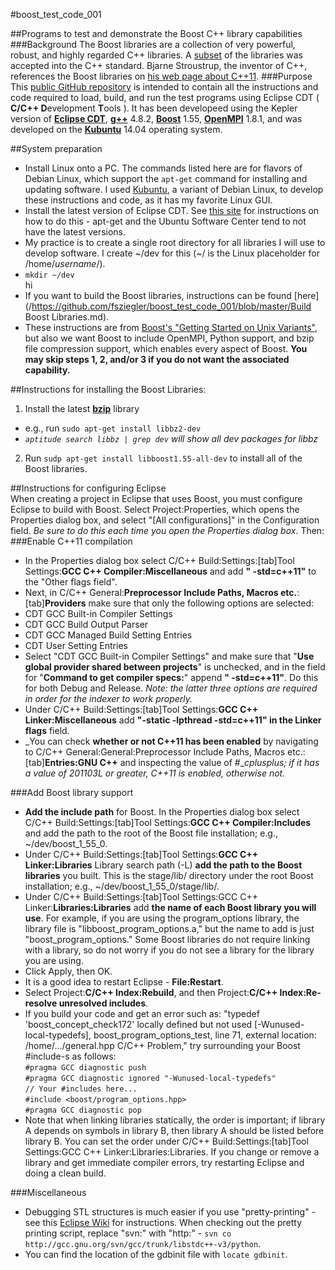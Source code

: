 #boost\_test\_code\_001

##Programs to test and demonstrate the Boost C++ library capabilities
###Background
The Boost libraries are a collection of very powerful, robust, and highly regarded C++ libraries. A [subset](http://www.boost.org/doc/libs/1_55_0/doc/html/boost_tr1.html) of the libraries was accepted into the C++ standard. Bjarne Stroustrup, the inventor of C++,  references the Boost libraries on [his web page about C++11](http://www.stroustrup.com/C++11FAQ.html).
###Purpose
This [public GitHub repository](https://github.com/fsziegler/boost_test_code_001) is intended to contain all the instructions and code required to load, build, and run the test programs using Eclipse CDT ( **C/C++ D**evelopment **T**ools ). It has been developeed using the Kepler version of [**Eclipse CDT**](http://www.eclipse.org/cdt/downloads.php), [**g++**](https://gcc.gnu.org/) 4.8.2, [**Boost**](http://www.boost.org/users/download/) 1.55, [**OpenMPI**](http://www.open-mpi.org/software/ompi/v1.8/) 1.8.1, and was developed on the [**Kubuntu**](http://www.kubuntu.org/getkubuntu) 14.04 operating system.

##System preparation<br>
* Install Linux onto a PC. The commands listed here are for flavors of Debian Linux, which support the `apt-get` command for installing and updating software. I used [Kubuntu](http://www.kubuntu.org/getkubuntu), a variant of Debian Linux, to develop these instructions and code, as it has my favorite Linux GUI.<br>
* Install the latest version of Eclipse CDT. See [this site](http://askubuntu.com/questions/26632/how-to-install-eclipse) for instructions on how to do this - apt-get and the Ubuntu Software Center tend to not have the latest versions.
* My practice is to create a single root directory for all libraries I will use to develop software. I create ~/dev for this (~/ is the Linux placeholder for /home/_username_/).<br>
 * `mkdir ~/dev`<br>hi	
* If you want to build the Boost libraries, instructions can be found [here](/https://github.com/fsziegler/boost_test_code_001/blob/master/Build Boost Libraries.md).
* These instructions are from [Boost's "Getting Started on Unix Variants"](http://www.boost.org/doc/libs/1_55_0/more/getting_started/unix-variants.html), but also we want Boost to include OpenMPI, Python support, and bzip file compression support, which enables every aspect of Boost. **You may skip steps 1, 2, and/or 3 if you do not want the associated capability.**<br>

##Instructions for installing the Boost Libraries:<br>
1. Install the latest **[bzip](http://www.bzip.org/)** library
 * e.g., run `sudo apt-get install libbz2-dev`<br>
 * _`aptitude search libbz | grep dev` will show all dev packages for libbz_<br>
2. Run `sudp apt-get install libboost1.55-all-dev` to install all of the Boost libraries.<br>

##Instructions for configuring Eclipse<br>
When creating a project in Eclipse that uses Boost, you must configure Eclipse to build with Boost. Select Project:Properties, which opens the Properties dialog box, and select "[All configurations]" in the Configuration field. _Be sure to do this each time you open the Properties dialog box_. Then:<br>
###Enable C++11 compilation<br>
 * In the Properties dialog box select C/C++ Build:Settings:[tab]Tool Settings:**GCC C++ Compiler:Miscellaneous** and add **" -std=c++11"** to the "Other flags field".<br>
 * Next, in C/C++ General:**Preprocessor Include Paths, Macros etc.**:[tab]**Providers** make sure that only the following options are selected:
  * CDT GCC Built-in Compiler Settings<br>
  * CDT GCC Build Output Parser<br>
  * CDT GCC Managed Build Setting Entries<br>
  * CDT User Setting Entries<br>
 * Select "CDT GCC Built-in Compiler Settings" and make sure that "**Use global provider shared between projects**" is unchecked, and in the field for "**Command to get compiler specs:**" append **" -std=c++11"**. Do this for both Debug and Release. _Note: the latter three options are required in order for the indexer to work properly._
 * Under C/C++ Build:Settings:[tab]Tool Settings:**GCC C++ Linker:Miscellaneous** add **"-static -lpthread -std=c++11" in the Linker flags** field.<br>
 * _You can check **whether or not C++11 has been enabled** by navigating to C/C++ General:General:Preprocessor Include Paths, Macros etc.:[tab]**Entries:GNU C++** and inspecting the value of #__cplusplus; if it has a value of 201103L or greater, C++11 is enabled, otherwise not._
 
###Add Boost library support<br>
 * **Add the include path** for Boost. In the Properties dialog box select C/C++ Build:Settings:[tab]Tool Settings:**GCC C++ Compiler:Includes** and add the path to the root of the Boost file installation; e.g., ~/dev/boost\_1\_55\_0.<br>
 * Under C/C++ Build:Settings:[tab]Tool Settings:**GCC C++ Linker:Libraries** Library search path (-L) **add the path to the Boost libraries** you built. This is the stage/lib/ directory under the root Boost installation; e.g., ~/dev/boost\_1\_55\_0/stage/lib/.<br>
 * Under C/C++ Build:Settings:[tab]Tool Settings:GCC C++ Linker:**Libraries:Libraries** add **the name of each Boost library you will use**. For example, if you are using the program\_options library, the library file is "libboost\_program\_options.a," but the name to add is just "boost\_program\_options." Some Boost libraries do not require linking with a library, so do not worry if you do not see a library for the library you are using.<br>
 * Click Apply, then OK.
 * It is a good idea to restart Eclipse - **File:Restart**.
 * Select Project:**C/C++ Index:Rebuild**, and then Project:**C/C++ Index:Re-resolve unresolved includes**.
 * If you build your code and get an error such as: "typedef 'boost\_concept\_check172' locally defined but not used [-Wunused-local-typedefs], boost\_program\_options\_test, line 71, external location: /home/.../general.hpp  C/C++ Problem," try surrounding your Boost \#include-s as follows:<br>
 `#pragma GCC diagnostic push`<br>
 `#pragma GCC diagnostic ignored "-Wunused-local-typedefs"`<br>
 `// Your #includes here...`<br>
 `#include <boost/program_options.hpp>`<br>
 `#pragma GCC diagnostic pop`<br>
 * Note that when linking libraries statically, the order is important; if library A depends on symbols in library B, then library A should be listed before library B. You can set the order under C/C++ Build:Settings:[tab]Tool Settings:GCC C++ Linker:Libraries:Libraries. If you change or remove a library and get immediate compiler errors, try restarting Eclipse and doing a clean build.
 
###Miscellaneous<br>
 * Debugging STL structures is much easier if you use "pretty-printing" - see this [Eclipse Wiki](http://wiki.eclipse.org/CDT/User/FAQ#I.27ve_been_asked_for_.27gdb_traces.27.2C_where_can_I_find_them.3F) for instructions. When checking out the pretty printing script, replace "svn:" with "http:" - `svn co http://gcc.gnu.org/svn/gcc/trunk/libstdc++-v3/python`.<br>
  * You can find the location of the gdbinit file with `locate gdbinit`.
